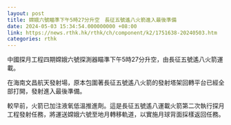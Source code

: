 ```yaml
---
layout: post
title: 嫦娥六號瞄準下午5時27分升空　長征五號遙八火箭進入最後準備
date: 2024-05-03 15:34:54.000000000 +08:00
link: https://news.rthk.hk/rthk/ch/component/k2/1751638-20240503.htm
categories: rthk
---
```


中國探月工程四期嫦娥六號探測器瞄準下午5時27分升空，由長征五號遙八火箭運載。

在海南文昌航天發射場，原本包圍著長征五號遙八火箭的發射塔架回轉平台已經全部打開，發射進入最後準備。

較早前，火箭已加注液氧低溫推進劑。這是長征五號遙八運載火箭第二次執行探月工程發射任務，將運送嫦娥六號至地月轉移軌道，以實施月球背面採樣返回任務。
